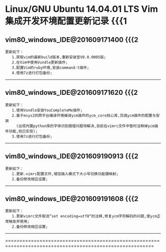 

Linux/GNU Ubuntu 14.04.01 LTS Vim集成开发环境配置更新记录			{{{1
==========================================================================================================

vim80_windows_IDE@201609171400        	{{{2
-----------------------------------------------------------------------------------------------------------

	更新如下：
       1.获取vim的最新build版本,重新安装至V8.0.0005版;
       2.在Vim中使用Vundle更新插件;
       3.配置Vim的ruby环境,安装command-t插件;
       4.使用7z进行打包备份;
-----------------------------------------------------------------------------------------------------------

vim80_windows_IDE@201609171620        	{{{2
-----------------------------------------------------------------------------------------------------------

	更新如下：
       1.使用Vundle安装YouCompleteMe插件;
       2.基于msys2的跨平台编译环境编译ycm插件的ycm_core核心库,完成ycm插件的配置与安装
         (出现内置python库的字体识别报错问题待解决,目前在vimrc文件中暂时注释掉ycm插件功能,但已实现);
       3.使用7z进行打包备份;
-----------------------------------------------------------------------------------------------------------

vim80_windows_IDE@201609190913        	{{{2
-----------------------------------------------------------------------------------------------------------

	更新如下：
       1.更新.vimrc配置文件,增加插入模式下大小写切换功能键映射;
       2.备份修改相应设置;
-----------------------------------------------------------------------------------------------------------

vim80_windows_IDE@201609191608        	{{{2
-----------------------------------------------------------------------------------------------------------

	更新如下：
       1.更新vimrc文件取消“set encoding=utf8“的注释,修复ycm字符解码的问题,使ycm正常触发并使用;
       2.备份修改相应设置;
-----------------------------------------------------------------------------------------------------------
==========================================================================================================
